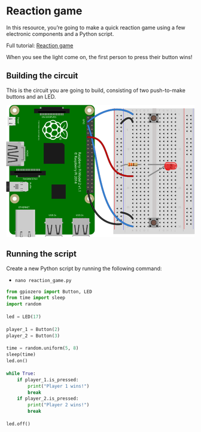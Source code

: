 # Reaction game

In this resource, you’re going to make a quick reaction game using a few electronic components and a Python script.

Full tutorial: [Reaction game](https://projects.raspberrypi.org/en/projects/python-quick-reaction-game/0)

When you see the light come on, the first person to press their button wins!

## Building the circuit

This is the circuit you are going to build, consisting of two push-to-make buttons and an LED.

![Reaction game](images/reaction_game_bb.svg)


## Running the script

Create a new Python script by running the following command:
- `nano reaction_game.py`

```python
from gpiozero import Button, LED
from time import sleep
import random

led = LED(17)

player_1 = Button(2)
player_2 = Button(3)

time = random.uniform(5, 8)
sleep(time)
led.on()

while True:
    if player_1.is_pressed:
        print("Player 1 wins!")
        break
    if player_2.is_pressed:
        print("Player 2 wins!")
        break

led.off()
```
